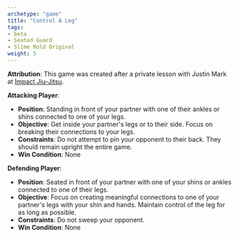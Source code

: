 ```yaml
---
archetype: "game"
title: "Control A Leg"
tags: 
- beta
- Seated Guard
- Slime Mold Original
weight: 5
---
```

**Attribution**: This game was created after a private lesson with Justin Mark at [Impact Jiu-Jitsu](https://www.impactjj.com/).

**Attacking Player**:
  * **Position**: Standing in front of your partner with one of their ankles or shins connected to one of your legs.
  * **Objective**: Get inside your partner's legs or to their side. Focus on breaking their connections to your legs.
  * **Constraints**:  Do not attempt to pin your opponent to their back. They should remain upright the entire game.
  * **Win Condition**: None

**Defending Player**:
  * **Position**: Seated in front of your partner with one of your shins or ankles connected to one of their legs.
  * **Objective**: Focus on creating meaningful connections to one of your partner's legs with your shin and hands. Maintain control of the leg for as long as possible.
  * **Constraints**: Do not sweep your opponent.
  * **Win Condition**: None